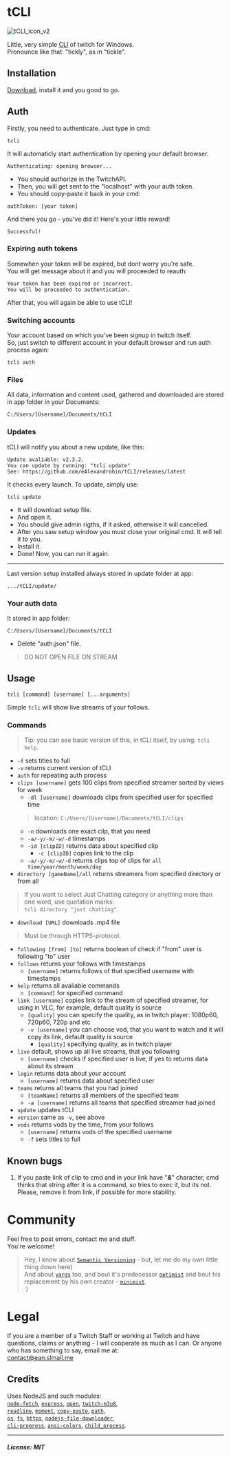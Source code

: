 # tCLI
![tCLI_icon_v2](https://user-images.githubusercontent.com/46440248/142761121-ea1c9825-bec4-419b-8f29-5f6388a9411b.png)<br>
<!-- ![tCLI2_final](https://user-images.githubusercontent.com/46440248/128658059-9ddeecfb-f60a-4cfa-8392-e33c19f63fe5.png)<br> -->
Little, very simple [CLI](https://en.wikipedia.org/wiki/Command-line_interface) of twitch for Windows.<br>
Pronounce like that: "tickly", as in "tickle".
## Installation
[Download](https://github.com/eAlexandrohin/tCLI/releases/latest), install it and you good to go.
## Auth
Firstly, you need to authenticate.
Just type in cmd:
```
tcli
```

It will automaticly start authentication by opening your default browser.
```
Authenticating: opening browser...
```
 - You should authorize in the TwitchAPI.  
 - Then, you will  get sent  to the "localhost" with your auth token.
 - You should copy-paste it back in your cmd:
```
authToken: [your token]
```
And there you go - you've did it!
Here's your little reward!
```
Successful!
```
### Expiring auth tokens
Somewhen your token will be expired, but dont worry you're safe.<br>
You will get message about it and you will proceeded to reauth:
```
Your token has been expired or incorrect.
You will be proceeded to authentication.
```
After that, you will again be able to use tCLI!
### Switching accounts
Your account based on which you've been signup in twitch itself.<br>
So, just switch to different account in your default browser and run auth process again:
```
tcli auth
```
### Files
All data, information and content used, gathered and downloaded are stored in app folder in your Documents:
```
C:/Users/[Username]/Documents/tCLI
```
### Updates
tCLI will notify you about a new update, like this:
```
Update avaliable: v2.3.2.
You can update by running: "tcli update"
See: https://github.com/eAlexandrohin/tCLI/releases/latest
```
It checks every launch.
To update, simply use:
```
tcli update
```
 - It will download setup file.
 - And open it.
 - You should give admin rigths, if it asked, otherwise it will cancelled.
 - After you saw setup window you must close your original cmd. It will tell it to you.
 - Install it.
 - Done!
Now, you can run it again.
---
Last version setup installed always stored in update folder at app:
```
.../tCLI/update/
```
### Your auth data
It stored in app folder:
```
C:/Users/[Username]/Documents/tCLI
```
- Delete "auth.json" file.
 > DO NOT OPEN FILE ON STREAM

## Usage
```
tcli [command] [username] [...arguments]
```
Simple `tcli` will show live streams of your follows.
### Commands
> Tip: you can see basic version of this, in tCLI itself, by using: `tcli help`.
- `-f` sets titles to full
- `-v` returns current version of tCLI
- `auth` for repeating auth process
- `clips [username]` gets 100 clips from specified streamer sorted by views for week
  - `-dl [username]` downloads clips from specified user for specified time
  > location: `C:/Users/[Username]/Documents/tCLI/clips`
    - `-n` downloads one exact cilp, that you need
    - `-a/-y/-m/-w/-d` timestamps
  - `-id [clipID]` returns data about specified clip
    - `-c [clipID]` copies link to the clip
  - `-a/-y/-m/-w/-d` returns clips top of clips for `all time/year/month/week/day`
- `directory [gameName]/all` returns streamers from specified directory or from all
> If you want to select Just Chatting category or anything more than one word, use quotation marks:<br>`tcli directory "just chatting"`.
- `download [URL]` downloads .mp4 file
> Must be through HTTPS-protocol.
- `following [from] [to]` returns boolean of check if "from" user is following "to" user
- `follows` returns your follows with timestamps
  - `[username]` returns follows of that specified username with timestamps
- `help` returns all avaliable commands
  - `[command]` for specified command
- `link [username]` copies link to the stream of specified streamer, for using in VLC, for example, default quality is source
  - `[quality]` you can specify the quality, as in twitch player: 1080p60, 720p60, 720p and etc 
  - `-v [username]` you can choose vod, that you want to watch and it will copy its link, default quality is source
    - `[quality]` specifying quality, as in twitch player
- `live` default, shows up all live streams, that you following
  - `[username]` checks if specified user is live, if yes to returns data about its stream
- `login` returns data about your account
  - `[username]` returns data about specified user
- `teams` returns all teams that you had joined
  - `[teamName]` returns all members of the specified team
  - `-a [username]` returns all teams that specified streamer had joined
- `update` updates tCLI 
- `version` same as `-v`, see above
- `vods` returns vods by the time, from your follows
  - `[username]` returns vods of the specified username
  - `-f` sets titles to full
## Known bugs
1. If you paste link of clip to cmd and in your link have "**_&_**" character, cmd thinks that string after it is a command, so tries to exec it, but its not.<br>Please, remove it from link, if possible for more stability.
# Community
Feel free to post errors, contact me and stuff.<br>You're welcome!
> Hey, I know about [`Semantic Versioning`](https://semver.org/) - but, let me do my own little thing down here)<br>
> And about [`yargs`](https://github.com/yargs/yargs) too, and bout it's predecessor [`optimist`](https://www.npmjs.com/package/optimist) and bout his replacement by his own creator - [`minimist`](https://www.npmjs.com/package/minimist). <br>:)
# Legal
If you are a member of a Twitch Staff or working at Twitch and have questions, claims or anything - I will cooperate as much as I can. Or anyone who has something to say, email me at:<br>contact@ean.slmail.me
## Credits 
Uses NodeJS and such modules:<br>[`node-fetch`](https://github.com/node-fetch/node-fetch), [`express`](https://expressjs.com/), [`open`](https://www.npmjs.com/package/open), [`twitch-m3u8`](https://github.com/dudik/twitch-m3u8),<br>[`readline`](https://nodejs.org/api/readline.html), [`moment`](https://momentjs.com/), [`copy-paste`](https://github.com/xavi-/node-copy-paste), [`path`](https://nodejs.org/api/path.html),<br>[`os`](https://nodejs.org/api/os.html), [`fs`](https://nodejs.org/api/fs.html), [`https`](https://nodejs.org/api/https.html), [`nodejs-file-downloader`](https://www.npmjs.com/package/nodejs-file-downloader),<br>[`cli-progress`](https://www.npmjs.com/package/cli-progress), [`ansi-colors`](https://www.npmjs.com/package/ansi-colors), [`child_process`](https://nodejs.org/api/child_process.html).
___
##### License: __MIT__
